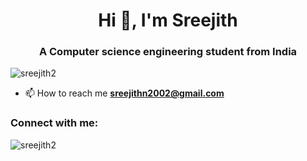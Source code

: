 <h1 align="center">Hi 👋, I'm Sreejith</h1>
<h3 align="center">A Computer science engineering student from India</h3>

<p align="left"> <img src="https://komarev.com/ghpvc/?username=sreejith2&label=Profile%20views&color=0e75b6&style=flat" alt="sreejith2" /> </p>


- 📫 How to reach me **sreejithn2002@gmail.com**

<h3 align="left">Connect with me:</h3>
<p align="left">
</p>

<p><img align="center" src="https://github-readme-stats.vercel.app/api/top-langs?username=sreejith2&show_icons=true&locale=en&layout=compact" alt="sreejith2" /></p>

